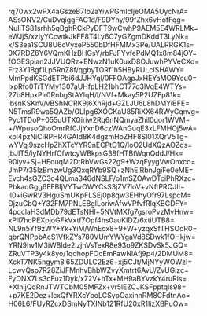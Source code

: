 rq70wx2wPX4aGszeB7Ib2aYiwPGmIcIjeOMA5UycNrA=
ASsONV2/CuDvqiggFAC1d/F9DYhy/99fZhx6vHofFqg=
NuIiTS81srhh5qBghRCkPyDFT9wCwhP9AEM5E4WRLMk=
eWJjS/xzIyYCcwtkJkFF8T4Ly6C7yGZgmDKddT3LyNk=
x/S3ea1SCU8U6cVyxeP550bDfHFMMx3Pe/UALRRGK1s=
0X7RDZ6Y6VQmKHzBHGsY/rbPJFYvfePdMQ1x8m84jOY=
fOGESpian2JJVUQRz+ENwzN1uK0uxD8OJuwhPYVeCXo=
Frz3Y1Bgf1Lp5RnZ8f/qgbyTORf1h5HByRULcISHAWY=
MmPpdKSGdETPbi6dJJHYql/0FFOAgpJxHEYaMO9Ycu0=
IxpRfo0TrTYMy1307aUHfpLH21bhCT77q3lVqE4WTYs=
27b8HpxPlr0RnbgStAYlqH/l/NVf+Mkay5P2UZFp81k=
ibsnKSKnV/vBShNCRK9j6XnRjd+GZLJU6L8hDMYiBFE=
N5TmsR9wa5QAZb/OLIpg6XOCKaU85RiXX64RWyCqnvg=
Pyc1TDoP+055uUTXQiriw2Rq6nNQmyaZhil0qor1WVM=
+/WpusoQhoOmrRf0JjYxnD6czWAnGuqE3xLFMHOj5wA=
xpl4pzNiCIRPHR4GAId8K4dgzmHoZHF8Sl01XQrV5Tg=
wYVgj9szcHpZhXTcYYR9nECPtO1Q/IoO2UdXQzAOZds=
jbJIT5/iyNYHrfCfwtcyWBkpsG38fHTBtWqnQddJ/Hk=
90iyv+Sj+HEouqM2DtRbVwGs22g9+WzqFyygVwOnxco=
JmP7r35lzBmzwUg3QxqRYb9SQ+zNhElRbnJgiFe0eME=
Evch4sGZC3o4QLma346dNSLF/o1mSZOAwDTciPhRXzc=
PbkaqGgg6FFBIjVYTwOWYCsS3jZV7loV+vNftPRQJII=
Il0+iGwRV3HguSmUKpFLSEj0p8qw3EHhyOfr97LspcM=
DjzuCbQ+Y32FM7PNLEBgILoriwAfwVPfvfRlqKBGDFY=
4pqclaH3dMDb79dETsNHl+5NVtMXfg7gsroPvzMvHnw=
xPlI7hcPEXpjoGFkVxtf7Opf4hs0auKIDZ/6xtiUTB8=
NL9n5Yf9zWY+Yk+YiM/WnEox8+9+W+yzqxSfTHSOoR0=
qbrQNPpbAcS1VfkZYs780VUmYWYgaVd8SDwk1fOHkjw=
YRN9hv1M3iWBlde2lzjhVsTexR8e93o9ZKSDvSk5JGQ=
ZRuVTP3y4k8yo/1qdhopFOcEmFawNlAfj9p4/2DMUM8=
XckT7NK5ngym8l65ZDULC2Ez6+xj5CJt/MjNYyWOWzI=
LcwvQsp7R28ZiJFMnhvBhbWZvyXmtrt6AvU/ZvUGizc=
FyONX7Ls3cFuz1Dyk/x72V+hTx+MH9aBYvzkY4ruRis=
+XInijQdRnJTWTCbM05MFZx+vr5lEZCJKSFpptqls98=
+p7KE2Dez+IcxQfYRXcYboLCSypOaxinnRM8CFdtnAo=
H06L6/FUyRZcxDSmNyTXINb121RfU20xR1IizXBPuOw=
